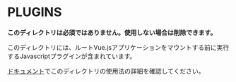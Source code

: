 # PLUGINS

**このディレクトリは必須ではありません。使用しない場合は削除できます。**

このディレクトリには、ルートVue.jsアプリケーションをマウントする前に実行するJavascriptプラグインが含まれています。

[ドキュメント](https://nuxtjs.org/guide/plugins)でこのディレクトリの使用法の詳細を確認してください。
